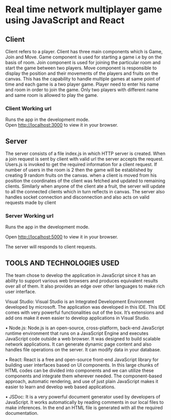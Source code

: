 #  Real time network multiplayer game using JavaScript and React


## Client

Client refers to a player. Client has three main components which is Game, Join and Move. Game component is used
for starting a game i.e by on the basis of room. Join component is used for joining the particular room and start the
game between two players. Move component is responsible to display the position and their movements of the players
and fruits on the canvas. This has the capability to handle multiple games at same point of time and each game is a two
player game. Player need to enter his name and room in order to join the game. Only two players with different name
and same room is allowed to play the game.

### Client Working url

Runs the app in the development mode.\
Open [http://localhost:3000](http://localhost:3000) to view it in your browser.


## Server

The server consists of a file index.js in which HTTP server is created. When a join request is sent by client with valid
url the server accepts the request. Users.js is invoked to get the required information for a client request. If number of
users in the room is 2 then the game will be established by creating 9 random fruits on the canvas. when a client is
moved from his position the coordinates of the client was fetched and updated to remaining clients. Similarly when
anyone of the client ate a fruit, the server will update to all the connected clients which in turn reflects in canvas. The
server also handles socket connection and disconnection and also acts on valid requests made by client

### Server Working url

Runs the app in the development mode.

Open [http://localhost:5000](http://localhost:5000) to view it in your browser.

The server will responds to client requests. 


##	TOOLS AND TECHNOLOGIES USED


The team chose to develop the application in JavaScript since it has an ability to support various web browsers and
produces equivalent results over all of them. It also provides an edge over other languages to make rich user interface.

Visual Studio: Visual Studio is an Integrated Development Environment developed by microsoft.
The application was developed in this IDE. This IDE comes with very powerful functionalities out of the box. It’s
extensions and add ons make it even easier to develop applications in Visual Studio.

• Node.js: Node.js is an open-source, cross-platform, back-end JavaScript runtime environment that runs on a
JavaScript Engine and executes JavaScript code outside a web browser. It was designed to build scalable network
applications. It can generate dynamic page content and also handles file operations on the server. It can modify
data in your database.

• React: React is a free and open-source front-end JavaScript library for building user interfaces based on UI
components. In this large chunks of HTML codes can be divided into components and we can utilize these
components and integrate them wherever needed. The component-based approach, automatic rendering, and
use of just plain JavaScript makes it easier to learn and develop web based applications.

• JSDoc: It is a very powerful document generator used by developers of JavaScript. It works automatically by
reading comments in our local files to make inferences. In the end an HTML file is generated with all the
required documentation.

